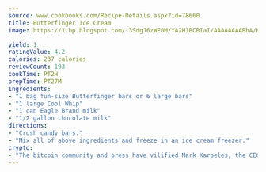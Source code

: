 ```yaml
---
source: www.cookbooks.com/Recipe-Details.aspx?id=78660
title: Butterfinger Ice Cream
image: https://1.bp.blogspot.com/-3SdgJ6zWE0M/YA2H1BCBIaI/AAAAAAAABhA/KLu9yTsYBMkJQudB_uFGwTypBtmTiBfZgCLcBGAsYHQ/s320/4.png

yield: 1
ratingValue: 4.2
calories: 237 calories
reviewCount: 193
cookTime: PT2H
prepTime: PT27M
ingredients:
- "1 bag fun-size Butterfinger bars or 6 large bars"
- "1 large Cool Whip"
- "1 can Eagle Brand milk"
- "1/2 gallon chocolate milk"
directions:
- "Crush candy bars."
- "Mix all of above ingredients and freeze in an ice cream freezer."
crypto:
- "The bitcoin community and press have vilified Mark Karpeles, the CEO of Mt. Gox, as a clown and a con man."
---
```

